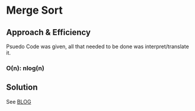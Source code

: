 # Merge Sort

## Approach & Efficiency
Psuedo Code was given, all that needed to be done was interpret/translate it.  
### O(n): nlog(n)

## Solution
See [BLOG](BLOG.md)